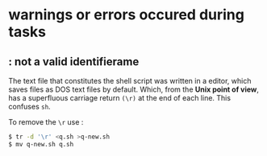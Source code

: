# warnings or errors occured during tasks

## : not a valid identifierame

The text file that constitutes the shell script was written in a editor,
which saves files as DOS text files by default. 
Which, from the __Unix point of view__, has a superfluous carriage return `(\r)` at the end of each line. 
This confuses `sh`.

To remove the `\r` use :
```bash
$ tr -d '\r' <q.sh >q-new.sh
$ mv q-new.sh q.sh
```
